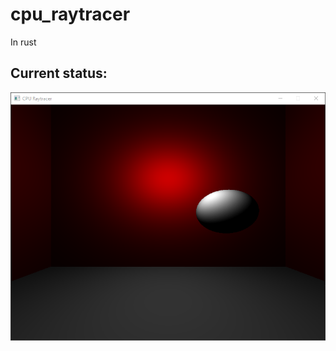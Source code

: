 # cpu_raytracer
In rust


## Current status:
![alt text](https://github.com/jschouls/cpu_raytracer/raw/master/other/images/new.png "Current result")